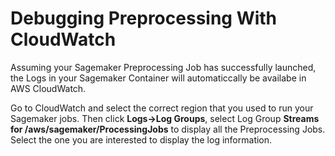 # Debugging Preprocessing With CloudWatch

Assuming your Sagemaker Preprocessing Job has successfully launched, the Logs in your Sagemaker Container will automaticcally be availabe in AWS CloudWatch.

Go to CloudWatch and select the correct region that you used to run your Sagemaker jobs. Then click **Logs->Log Groups**, select Log Group **Streams for /aws/sagemaker/ProcessingJobs** to display all the Preprocessing Jobs. Select the one you are interested to display the log information.
